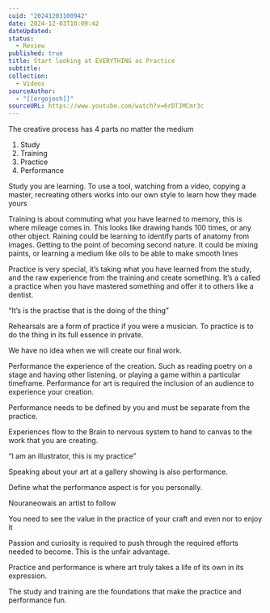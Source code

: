 ```yaml
---
cuid: "20241203100942"
date: 2024-12-03T10:09:42
dateUpdated: 
status:
  - Review
published: true
title: Start looking at EVERYTHING as Practice
subtitle: 
collection:
  - Videos
sourceAuthor:
  - "[[ergojosh]]"
sourceURL: https://www.youtube.com/watch?v=6rDTJMCmr3c
---
```

The creative process has 4 parts no matter the medium
1. Study
2. Training
3. Practice
4. Performance


Study you are learning. To use a tool, watching from a video, copying a master, recreating others works into our own style to learn how they made yours

Training is about commuting what you have learned to memory, this is where mileage comes in. This looks like drawing hands 100 times, or any other object. Raining could be learning to identify parts of anatomy from images. Getting to the point of becoming second nature. It could be mixing paints, or learning a medium like oils to be able to make smooth lines 

Practice is very special, it’s taking what you have learned from the study, and the raw experience from the training and create something. It’s a called a practice when you have mastered something and offer it to others like a dentist. 

“It’s is the practise that is the doing of the thing”

Rehearsals are a form of practice if you were a musician. To practice is to do the thing in its full essence in private.

We have no idea when we will create our final work.

Performance the experience of the creation. Such as reading poetry on a stage and having other listening, or playing a game within a particular timeframe. Performance for art is required the inclusion of an audience to experience your creation.

Performance needs to be defined by you and must be separate from the practice.

Experiences flow to the Brain to nervous system to hand to canvas to the work that you are creating.

“I am an illustrator, this is my practice”

Speaking about your art at a gallery showing is also performance. 

Define what the performance aspect is for you personally.

Nouraneowais an artist to follow

You need to see the value in the practice of your craft and even nor to enjoy it

Passion and curiosity is required to push through the required efforts needed to become. This is the unfair advantage.

Practice and performance is where art truly takes a life of its own in its expression. 

The study and training are the foundations that make the practice and performance fun.